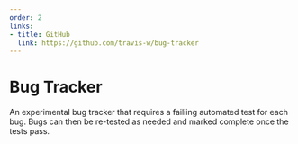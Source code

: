 ```yaml
---
order: 2
links:
- title: GitHub
  link: https://github.com/travis-w/bug-tracker
---
```

# Bug Tracker

<!-- summary -->
An experimental bug tracker that requires a failiing automated test for each bug. Bugs can then be re-tested as needed and marked complete once the tests pass.
<!-- /summary -->